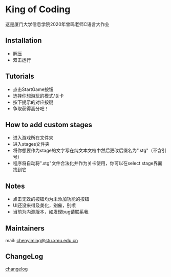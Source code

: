 # King of Coding
这是厦门大学信息学院2020年曾鸣老师C语言大作业

## Installation

- 解压
- 双击运行

## Tutorials

- 点击StartGame按钮
- 选择你想游玩的模式/关卡
- 按下提示的对应按键
- 争取获得高分吧！

## How to add custom stages

- 进入游戏所在文件夹
- 进入stages文件夹
- 将你想要作为stage的文字写在纯文本文档中然后更改后缀名为".stg"（不含引号）
- 程序将自动将".stg"文件合法化并作为关卡使用，你可以在select stage界面找到它

## Notes

- 点击无效的按钮均为未添加功能的按钮
- UI还没来得及美化，别催，别喷
- 当前为内测版本，如发现bug请联系我

## Maintainers

mail: chenyiming@stu.xmu.edu.cn

## ChangeLog

[changelog](./changelog.md)
